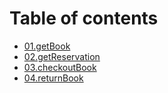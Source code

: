 # Table of contents

* [01.getBook](README.md)
* [02.getReservation](02.getreservationlist.md)
* [03.checkoutBook](untitled.md)
* [04.returnBook](04.returnbook.md)

